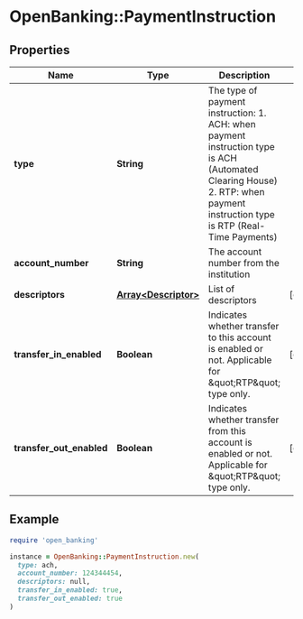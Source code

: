 # OpenBanking::PaymentInstruction

## Properties

| Name | Type | Description | Notes |
| ---- | ---- | ----------- | ----- |
| **type** | **String** | The type of payment instruction: 1. ACH: when payment instruction type is ACH (Automated Clearing House) 2. RTP: when payment instruction type is RTP (Real-Time Payments) |  |
| **account_number** | **String** | The account number from the institution |  |
| **descriptors** | [**Array&lt;Descriptor&gt;**](Descriptor.md) | List of descriptors | [optional] |
| **transfer_in_enabled** | **Boolean** | Indicates whether transfer to this account is enabled or not. Applicable for \&quot;RTP\&quot; type only. | [optional] |
| **transfer_out_enabled** | **Boolean** | Indicates whether transfer from this account is enabled or not. Applicable for \&quot;RTP\&quot; type only. | [optional] |

## Example

```ruby
require 'open_banking'

instance = OpenBanking::PaymentInstruction.new(
  type: ach,
  account_number: 124344454,
  descriptors: null,
  transfer_in_enabled: true,
  transfer_out_enabled: true
)
```

